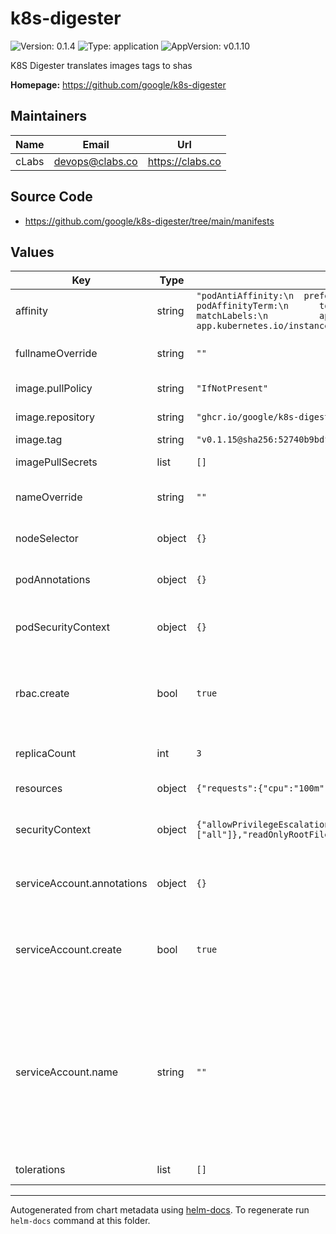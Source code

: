 # k8s-digester

![Version: 0.1.4](https://img.shields.io/badge/Version-0.1.4-informational?style=flat-square) ![Type: application](https://img.shields.io/badge/Type-application-informational?style=flat-square) ![AppVersion: v0.1.10](https://img.shields.io/badge/AppVersion-v0.1.10-informational?style=flat-square)

K8S Digester translates images tags to shas

**Homepage:** <https://github.com/google/k8s-digester>

## Maintainers

| Name | Email | Url |
| ---- | ------ | --- |
| cLabs | <devops@clabs.co> | <https://clabs.co> |

## Source Code

* <https://github.com/google/k8s-digester/tree/main/manifests>

## Values

| Key | Type | Default | Description |
|-----|------|---------|-------------|
| affinity | string | `"podAntiAffinity:\n  preferredDuringSchedulingIgnoredDuringExecution:\n  - weight: 100\n    podAffinityTerm:\n      topologyKey: kubernetes.io/hostname\n      labelSelector:\n        matchLabels:\n          app.kubernetes.io/name: {{ include \"digester-system.name\" . }}\n          app.kubernetes.io/instance: {{ .Release.Name }}\n"` | Kubernetes pod affinity |
| fullnameOverride | string | `""` | Chart full name override |
| image.pullPolicy | string | `"IfNotPresent"` | Image pullpolicy |
| image.repository | string | `"ghcr.io/google/k8s-digester"` | Image repository |
| image.tag | string | `"v0.1.15@sha256:52740b9bdf2d334580749e5d2f8c6a6c16bba996319c89f0bdea9cdaa98a3efc"` | Image tag |
| imagePullSecrets | list | `[]` | Image pull secrets |
| nameOverride | string | `""` | Chart name override trigger |
| nodeSelector | object | `{}` | Kubernetes node selector |
| podAnnotations | object | `{}` | Custom pod annotations |
| podSecurityContext | object | `{}` | Custom pod security context |
| rbac.create | bool | `true` | Specifies whether RBAC resources should be created |
| replicaCount | int | `3` | Number of deployment replicas |
| resources | object | `{"requests":{"cpu":"100m","ephemeral-storage":"256Mi","memory":"256Mi"}}` | Container resources |
| securityContext | object | `{"allowPrivilegeEscalation":false,"capabilities":{"drop":["all"]},"readOnlyRootFilesystem":true,"runAsGroup":65532,"runAsNonRoot":true,"runAsUser":65532}` | Custom container security context |
| serviceAccount.annotations | object | `{}` | Annotations to add to the service account |
| serviceAccount.create | bool | `true` | Specifies whether a service account should be created |
| serviceAccount.name | string | `""` | The name of the service account to use. If not set and create is true, a name is generated using the fullname template |
| tolerations | list | `[]` | Kubernetes tolerations |

----------------------------------------------
Autogenerated from chart metadata using [helm-docs](https://github.com/norwoodj/helm-docs). To regenerate run `helm-docs` command at this folder.
